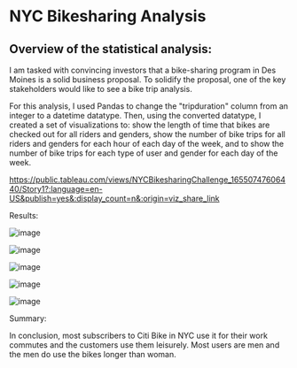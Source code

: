 # NYC Bikesharing Analysis

## Overview of the statistical analysis:
I am tasked with convincing investors that a bike-sharing program in Des Moines is a solid business proposal. To solidify the proposal, one of the key stakeholders would like to see a bike trip analysis.

For this analysis, I used Pandas to change the "tripduration" column from an integer to a datetime datatype. Then, using the converted datatype, I created a set of visualizations to: show the length of time that bikes are checked out for all riders and genders, show the number of bike trips for all riders and genders for each hour of each day of the week, and to show the number of bike trips for each type of user and gender for each day of the week.

https://public.tableau.com/views/NYCBikesharingChallenge_16550747606440/Story1?:language=en-US&publish=yes&:display_count=n&:origin=viz_share_link

Results:

![image](https://user-images.githubusercontent.com/99369565/173257273-ed4d6098-5ead-4d78-aa0d-92035ec1c30f.png)

![image](https://user-images.githubusercontent.com/99369565/173257288-fad91a36-8d8d-4f53-9c84-5b5373df06d1.png)

![image](https://user-images.githubusercontent.com/99369565/173257299-431edc7e-8ad4-4ab6-9dfe-d561054761bb.png)

![image](https://user-images.githubusercontent.com/99369565/173257307-633963c9-a48a-4086-8125-79dcc1e2df86.png)

![image](https://user-images.githubusercontent.com/99369565/173257315-ce32c53f-ab00-4e79-a4b8-5372dd930ab1.png)


Summary:

In conclusion, most subscribers to Citi Bike in NYC use it for their work commutes and the customers use them leisurely. Most users are men and the men do use the bikes longer than woman.
